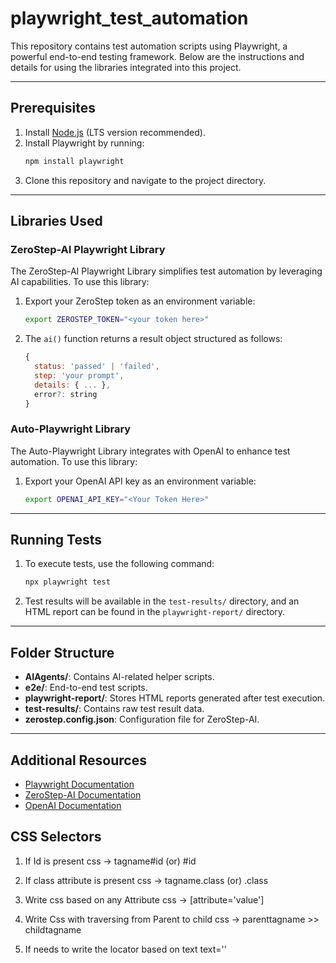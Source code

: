 # playwright_test_automation

This repository contains test automation scripts using Playwright, a powerful end-to-end testing framework. Below are the instructions and details for using the libraries integrated into this project.

---

## Prerequisites

1. Install [Node.js](https://nodejs.org/) (LTS version recommended).
2. Install Playwright by running:
   ```bash
   npm install playwright
   ```
3. Clone this repository and navigate to the project directory.

---

## Libraries Used

### ZeroStep-AI Playwright Library

The ZeroStep-AI Playwright Library simplifies test automation by leveraging AI capabilities. To use this library:

1. Export your ZeroStep token as an environment variable:
   ```bash
   export ZEROSTEP_TOKEN="<your token here>"
   ```

2. The `ai()` function returns a result object structured as follows:
   ```javascript
   {
     status: 'passed' | 'failed',
     step: 'your prompt',
     details: { ... },
     error?: string
   }
   ```

### Auto-Playwright Library

The Auto-Playwright Library integrates with OpenAI to enhance test automation. To use this library:

1. Export your OpenAI API key as an environment variable:
   ```bash
   export OPENAI_API_KEY="<Your Token Here>"
   ```

---

## Running Tests

1. To execute tests, use the following command:
   ```bash
   npx playwright test
   ```

2. Test results will be available in the `test-results/` directory, and an HTML report can be found in the `playwright-report/` directory.

---

## Folder Structure

- **AIAgents/**: Contains AI-related helper scripts.
- **e2e/**: End-to-end test scripts.
- **playwright-report/**: Stores HTML reports generated after test execution.
- **test-results/**: Contains raw test result data.
- **zerostep.config.json**: Configuration file for ZeroStep-AI.

---

## Additional Resources

- [Playwright Documentation](https://playwright.dev/)
- [ZeroStep-AI Documentation](https://zerostep.ai/)
- [OpenAI Documentation](https://platform.openai.com/docs/)


## CSS Selectors
1. If Id is present
css -> tagname#id (or) #id

2. If class attribute is present
css -> tagname.class (or) .class

3. Write css based on any Attribute
css -> [attribute='value']

4. Write Css with traversing from Parent to child
css -> parenttagname >> childtagname

5. If needs to write the locator based on text
text=''

